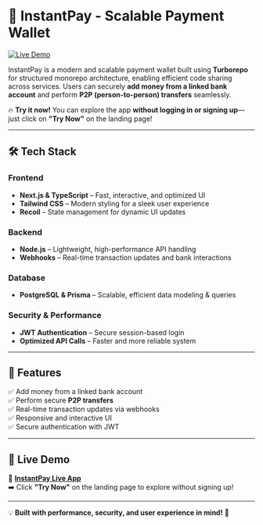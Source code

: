 # 🚀 InstantPay - Scalable Payment Wallet  

[![Live Demo](https://img.shields.io/badge/Live-Demo-blue)](https://instant-pay-user-app.vercel.app)  

InstantPay is a modern and scalable payment wallet built using **Turborepo** for structured monorepo architecture, enabling efficient code sharing across services. Users can securely **add money from a linked bank account** and perform **P2P (person-to-person) transfers** seamlessly.  

🔥 **Try it now!** You can explore the app **without logging in or signing up**—just click on **"Try Now"** on the landing page!  

---

## 🛠️ Tech Stack  

### **Frontend**  
- **Next.js & TypeScript** – Fast, interactive, and optimized UI  
- **Tailwind CSS** – Modern styling for a sleek user experience  
- **Recoil** – State management for dynamic UI updates  

### **Backend**  
- **Node.js** – Lightweight, high-performance API handling  
- **Webhooks** – Real-time transaction updates and bank interactions  

### **Database**  
- **PostgreSQL & Prisma** – Scalable, efficient data modeling & queries  

### **Security & Performance**  
- **JWT Authentication** – Secure session-based login  
- **Optimized API Calls** – Faster and more reliable system  

---

## 🚀 Features  
✅ Add money from a linked bank account  
✅ Perform secure **P2P transfers**  
✅ Real-time transaction updates via webhooks  
✅ Responsive and interactive UI  
✅ Secure authentication with JWT  

---

## 🔗 Live Demo  
🔗 **[InstantPay Live App](https://instant-pay-user-app.vercel.app)**  
➡️ Click **"Try Now"** on the landing page to explore without signing up!  

---

💡 **Built with performance, security, and user experience in mind!** 🚀
